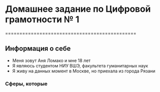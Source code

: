 # Домашнее задание по Цифровой грамотности № 1
==============================================

## Информация о себе
* Меня зовут Аня Ломако и мне 18 лет
* Я являюсь студентом  НИУ ВШЭ, факультета гуманитарных наук
* Я живу на данных момент в Москве, но приехала из города Рязани
### Сферы, которые
